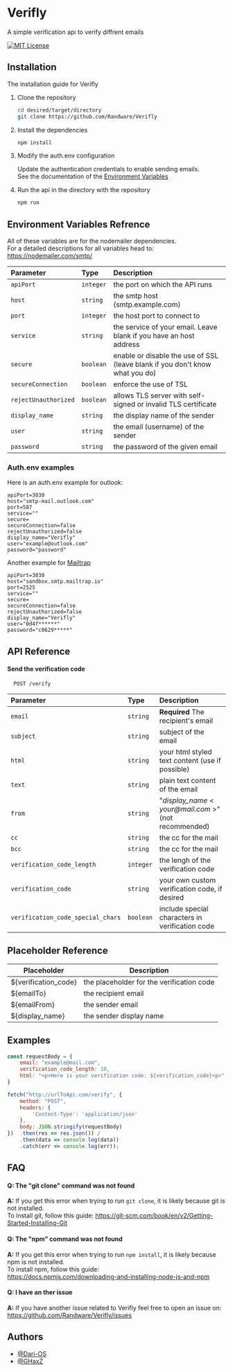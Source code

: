 
# Verifly

A simple verification api to verify diffrent emails

[![MIT License](https://img.shields.io/badge/License-MIT-green.svg)](https://choosealicense.com/licenses/mit/)

## Installation

The installation guide for Verifly

1. Clone the repository

    ```bash
    cd desired/target/directory
    git clone https://github.com/Randware/Verifly
    ```
2. Install the dependencies 

    ```bash
    npm install
    ```
3. Modify the auth.env configuration
   
    Update the authentication credentials to enable sending emails.  
    See the documentation of the [Environment Variables](#environment-variables-refrence)
    
4. Run the api in the directory with the repository

    ```bash
    npm run
    ```

## Environment Variables Refrence

All of these variables are for the nodemailer dependencies.  
For a detailed descriptions for all variables head to: 
https://nodemailer.com/smtp/

| Parameter | Type     | Description                |
| :-------- | :------- | :------------------------- |
| `apiPort` | `integer` |  the port on which the API runs |
| `host` | `string` |  the smtp host (smtp.example.com) |
| `port` | `integer` | the host port to connect to |
| `service` | `string` | the service of your email. Leave blank if you have an host address|
| `secure` | `boolean` | enable or disable the use of SSL (leave blank if you don't know what you do) |
| `secureConnection` | `boolean` | enforce the use of TSL |
| `rejectUnauthorized` | `boolean` |  allows TLS server with self-signed or invalid TLS certificate |
| `display_name` | `string` |  the display name of the sender |
| `user` | `string` | the email (username) of the sender |
| `password` | `string` | the password of the given email |


### Auth.env examples

Here is an auth.env example for outlook:
```env
apiPort=3030
host="smtp-mail.outlook.com"
port=587
service=""
secure=
secureConnection=false
rejectUnauthorized=false
display_name="Verifly"
user="example@outlook.com"
password="password"

```

Another example for [Mailtrap](https://mailtrap.io/)  
```env
apiPort=3030
host="sandbox.smtp.mailtrap.io"
port=2525
service=""
secure=
secureConnection=false
rejectUnauthorized=false
display_name="Verifly"
user="0d4f******"
password="c0629*****"
```

## API Reference

#### Send the verification code

```http
  POST /verify
```

| Parameter | Type     | Description                |
| :-------- | :------- | :------------------------- |
| `email` | `string` | **Required** The recipient's email |
| `subject` | `string` | subject of the email |
| `html` | `string` | your html styled text content (use if possible)|
| `text` | `string` | plain text content of the email |
| `from` | `string` |  "_display_name_ < _your@mail.com_ >" (not recommended) |
| `cc` | `string` |  the cc for the mail |
| `bcc` | `string` | the cc for the mail |
| `verification_code_length` | `integer` | the lengh of the verification code |
| `verification_code` | `string` | your own custom verification code, if desired |
| `verification_code_special_chars` | `boolean` | include special characters in verification code |

## Placeholder Reference

| Placeholder             | Description                                                                |
| ----------------- | ------------------------------------------------------------------ |
| ${verification_code} | the placeholder for the verification code |
| ${emailTo} | the recipient email |
| ${emailFrom} | the sender email |
| ${display_name} | the sender display name |


## Examples

```javascript
const requestBody = {
    email: "example@mail.com",
    verification_code_length: 10,
    html: "<p>Here is your verification code: ${verification_code}<p>"
}

fetch("http://urlToApi.com/verify", {
    method: "POST",
    headers: {
        'Content-Type': 'application/json'
    },
    body: JSON.stringify(requestBody)
})  .then(res => res.json()) /
    .then(data => console.log(data))
    .catch(err => console.log(err));
```

## FAQ

#### Q: The "git clone" command was not found

**A:** If you get this error when trying to run ```git clone```, it is likely because git is not installed.  
To install git, follow this guide:
https://git-scm.com/book/en/v2/Getting-Started-Installing-Git

#### Q: The "npm" command was not found

**A:** If you get this error when trying to run ```npm install```, it is likely because npm is not installed.  
To install npm, follow this guide:  
https://docs.npmjs.com/downloading-and-installing-node-js-and-npm

#### Q: I have an ther issue

**A:** If you have another issue related to Verifly feel free to open an issue on:  
https://github.com/Randware/Verifly/issues

## Authors

- [@Dari-OS](https://www.github.com/Dari-OS)
- [@GHaxZ](https://www.github.com/GHaxZ)

